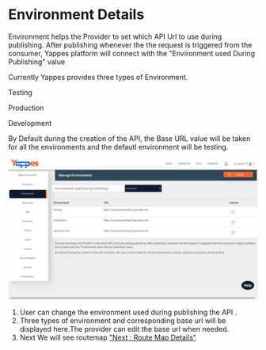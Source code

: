 Environment Details
===================

Environment helps the Provider to set which API Url to use during
publishing. After publishing whenever the the request is triggered from
the consumer, Yappes platform will connect with the "Environment used
During Publishing" value

Currently Yappes provides three types of Environment.

Testing

Production

Development

By Default during the creation of the API, the Base URL value will be
taken for all the environments and the defautl environment will be
testing.

![](images/existing_api/existing_api_environment_01.png)

1.  User can change the environment used during publishing the API .
2.  Three types of environment and corresponding base url will be
    displayed here.The provider can edit the base url when needed.
3.  Next We will see routemap ["Next : Route Map Details"](routemap)
